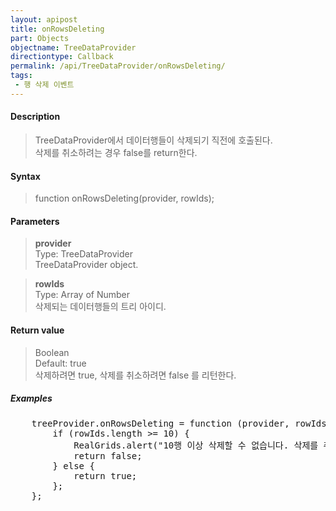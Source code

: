 ```yaml
---
layout: apipost
title: onRowsDeleting
part: Objects
objectname: TreeDataProvider
directiontype: Callback
permalink: /api/TreeDataProvider/onRowsDeleting/
tags:
 - 행 삭제 이벤트
---
```



#### Description

> TreeDataProvider에서 데이터행들이 삭제되기 직전에 호출된다.  
> 삭제를 취소하려는 경우 false를 return한다.  

#### Syntax

> function onRowsDeleting(provider, rowIds);  

#### Parameters

> **provider**  
> Type: TreeDataProvider  
> TreeDataProvider object.  

> **rowIds**  
> Type: Array of Number  
> 삭제되는 데이터행들의 트리 아이디.  

#### Return value

> Boolean  
> Default: true  
> 삭제하려면 true, 삭제를 취소하려면 false 를 리턴한다.  

##### Examples 

<pre class="prettyprint">
    treeProvider.onRowsDeleting = function (provider, rowIds) {
        if (rowIds.length >= 10) {
            RealGrids.alert("10행 이상 삭제할 수 없습니다. 삭제를 취소 합니다.");
            return false;  
        } else {
            return true;
        };
    };
</pre>

